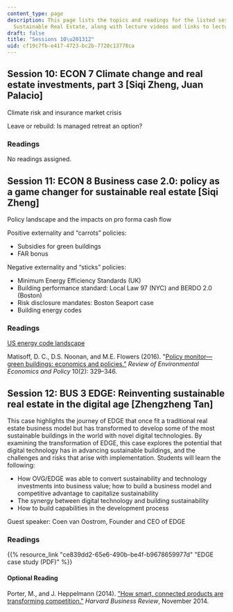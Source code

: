 ```yaml
---
content_type: page
description: This page lists the topics and readings for the listed sessions of 11.350
  Sustainable Real Estate, along with lecture videos and links to lecture slides.
draft: false
title: "Sessions 10\u201312"
uid: cf19c7fb-e417-4723-bc2b-7720c13778ca
---
```

## Session 10: ECON 7 Climate change and real estate investments, part 3 \[Siqi Zheng, Juan Palacio\]

Climate risk and insurance market crisis  

Leave or rebuild: Is managed retreat an option?  

### Readings

No readings assigned.

## Session 11: ECON 8 Business case 2.0: policy as a game changer for sustainable real estate \[Siqi Zheng\]   

Policy landscape and the impacts on pro forma cash flow   

Positive externality and “carrots” policies:   

- Subsidies for green buildings   
- FAR bonus   

Negative externality and “sticks” policies:

- Minimum Energy Efficiency Standards (UK)   
- Building performance standard: Local Law 97 (NYC) and BERDO 2.0 (Boston)   
- Risk disclosure mandates: Boston Seaport case   
- Building energy codes   

### Readings

[US energy code landscape](https://www.energycodes.gov/status)

Matisoff, D. C., D.S. Noonan, and M.E. Flowers (2016). "[Policy monitor—green buildings: economics and policies."](https://www.journals.uchicago.edu/doi/full/10.1093/reep/rew009) *Review of Environmental Economics and Policy* 10(2): 329–346.

## Session 12: BUS 3 EDGE: Reinventing sustainable real estate in the digital age \[Zhengzheng Tan\]  

This case highlights the journey of EDGE that once fit a traditional real estate business model but has transformed to develop some of the most sustainable buildings in the world with novel digital technologies. By examining the transformation of EDGE, this case explores the potential that digital technology has in advancing sustainable buildings, and the challenges and risks that arise with implementation. Students will learn the following:

- How OVG/EDGE was able to convert sustainability and technology investments into business value; how to build a business model and competitive advantage to capitalize sustainability
- The synergy between digital technology and building sustainability
- How to build capabilities in the development process 

Guest speaker: Coen van Oostrom, Founder and CEO of EDGE

### Readings

{{% resource_link "ce839dd2-65e6-490b-be4f-b9678659977d" "EDGE case study (PDF)" %}}

#### Optional Reading

Porter, M., and J. Heppelmann (2014). ["How smart, connected products are transforming competition."](https://hbr.org/2014/11/how-smart-connected-products-are-transforming-competition) *Harvard Business Review*, November 2014.